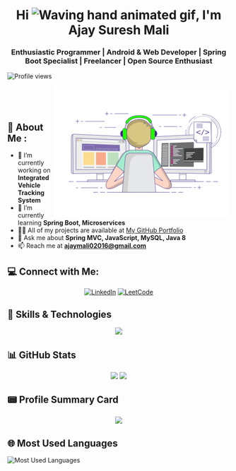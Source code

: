 <h1 align="center">Hi <img src="https://raw.githubusercontent.com/nixin72/nixin72/master/wave.gif" 
         alt="Waving hand animated gif" height="45" width="45" />, I'm Ajay Suresh Mali</h1>
	 
<h3 align="center">Enthusiastic Programmer | Android & Web Developer | Spring Boot Specialist | Freelancer | Open Source Enthusiast</h3>

<p align="">
  <img src="https://komarev.com/ghpvc/?username=Ajay-Mali&label=Profile%20views&color=0e75b6&style=flat" alt="Profile views" />
</p>

<img align="right" alt="Coding" width="400" src="https://raw.githubusercontent.com/devSouvik/devSouvik/master/gif3.gif">

<br/> <br/>
<br/>
## 💫 About Me :
- 🔭 I’m currently working on **Integrated Vehicle Tracking System**
- 🌱 I’m currently learning **Spring Boot, Microservices**
- 👨‍💻 All of my projects are available at [My GitHub Portfolio](https://github.com/Ajay-Mali)
- 💬 Ask me about **Spring MVC, JavaScript, MySQL, Java 8**
- 📫 Reach me at **ajaymali02016@gmail.com**

## 💻 Connect with Me:
<p align="center">
  <a href="https://linkedin.com/in/ajay-mali-205b84193" target="blank"><img src="https://raw.githubusercontent.com/rahuldkjain/github-profile-readme-generator/master/src/images/icons/Social/linked-in-alt.svg" alt="LinkedIn" height="30" width="40" /></a>
  <a href="https://www.leetcode.com/ajay_mali" target="blank"><img src="https://raw.githubusercontent.com/rahuldkjain/github-profile-readme-generator/master/src/images/icons/Social/leet-code.svg" alt="LeetCode" height="30" width="40" /></a>
</p>

## 💪 Skills & Technologies
<p align="center">
  <img src="https://skillicons.dev/icons?i=js,jquery,ts,angular,nodejs,express,java,spring,hibernate,mongodb,mysql,sqlite,postgresql,graphql,rabbitmq,github,bitbucket" />
</p>

## 📊 GitHub Stats
<p align="center">
  <img width="48%" src="https://github-readme-stats.vercel.app/api?username=Ajay-Mali&show_icons=true&theme=vue" />
  <img width="48%" src="https://github-readme-streak-stats.herokuapp.com/?user=Ajay-Mali&theme=vue" />
</p>

## 📟 Profile Summary Card
<p align="center">
  <img src="https://github-profile-summary-cards.vercel.app/api/cards/profile-details?username=Ajay-Mali&theme=vue" />
</p>

## 🌐 Most Used Languages
<p align="">
  <img src="https://github-readme-stats.vercel.app/api/top-langs?username=Ajay-Mali&show_icons=true&locale=en&layout=compact" alt="Most Used Languages" />
</p>
